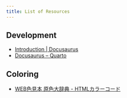 ```yaml
---
title: List of Resources
---
```


## Development

- [Introduction | Docusaurus](https://docusaurus.io/docs)
- [Docusaurus – Quarto](https://quarto.org/docs/output-formats/docusaurus.html)

## Coloring

- [WEB色見本 原色大辞典 - HTMLカラーコード](https://www.colordic.org/)
